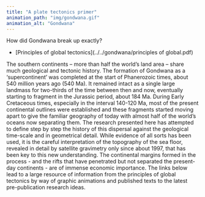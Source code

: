 ```yaml
---
title: "A plate tectonics primer"
animation_path: "img/gondwana.gif"
animation_alt: "Gondwana"
---
```


How did Gondwana break up exactly?  

* [Principles of global tectonics](../../gondwana/principles of global.pdf)


The southern continents – more than half the
world’s land area – share much geological and tectonic history.  The formation
of Gondwana as a ‘supercontinent’ was completed at the start of Phanerozoic
times, about 540 million years ago (540 Ma). It remained intact as a single
large landmass for two-thirds of the time between then and now, eventually
starting to fragment in the Jurassic period, about 184 Ma. During Early
Cretaceous times, especially in the interval 140-120 Ma, most of the present
continental outlines were established and these fragments started moving apart
to give the familiar geography of today with almost half of the world’s oceans
now separating them. The research presented here has attempted to define step by
step the history of this dispersal against the geological time-scale and in
geometrical detail. While evidence of all sorts has been used, it is the careful
interpretation of the topography of the sea floor, revealed in detail by
satellite gravimetry only since about 1997, that has been key to this new
understanding. The continental margins formed in the process - and the rifts
that have penetrated but not separated the present-day continents - are of
immense economic importance.  The links below lead to a large resource of
information from the principles of global tectonics by way of graphic animations
and published texts to the latest pre-publication research ideas.
